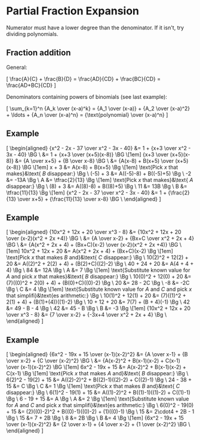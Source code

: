 # Partial Fraction Expansion

Numerator must have a lower degree than the denominator. If it isn't, try dividing polynomials.

## Fraction addition

General:

\[
  \frac{A}{C} + \frac{B}{D} = \frac{AD}{CD} + \frac{BC}{CD} = \frac{AD+BC}{CD}
\]

Denominators containing powers of binomials (see last example):

\[
  \sum_{k=1}^n {A_k \over (x-a)^k}
= {A_1 \over (x-a)} + {A_2 \over (x-a)^2} + \ldots + {A_n \over (x-a)^n}
= {\text{polynomial} \over (x-a)^n}
\]

## Example

\[
  \begin{aligned}
    {x^2 - 2x - 37 \over x^2 - 3x - 40} &= 1 + {x+3 \over x^2 - 3x - 40}                            \BG \\
                                        &= 1 + {x+3 \over (x+5)(x-8)}                               \BG \\[1em]
                 {x+3 \over (x+5)(x-8)} &= {A \over x+5} + {B \over x-8}                            \BG \\
                                        &= {A(x-8) + B(x+5) \over (x+5)(x-8)}                       \BG \\[1em]
                                  x + 3 &= A(x-8) + B(x+5)                                          \Bg \\[1em]
    \text{Pick $x$ that makes}&\text{ $B$ disappear:}                                               \Bg \\
                               (-5) + 3 &= A((-5)-8) + B((-5)+5)                                    \Bg \\
                                     -2 &= -13A                                                     \Bg \\
                                      A &= \tfrac{2}{13}                                            \Bg \\[1em]
    \text{Pick $x$ that makes}&\text{ $A$ disappear:}                                               \Bg \\
                                (8) + 3 &= A((8)-8) + B((8)+5)                                      \Bg \\
                                     11 &= 13B                                                      \Bg \\
                                      B &= \tfrac{11}{13}                                           \Bg \\[1em]
    {x^2 - 2x - 37 \over x^2 - 3x - 40} &= 1 + {\frac{2}{13} \over x+5} + {\frac{11}{13} \over x-8} \BG \\
  \end{aligned}
\]

## Example

\[
  \begin{aligned}
    {10x^2 + 12x + 20 \over x^3 - 8} &= {10x^2 + 12x + 20 \over (x-2)(x^2 + 2x +4)}                \BG \\
                                     &= {A \over x-2} + {Bx+C \over x^2 + 2x + 4}                  \BG \\
                                     &= {A(x^2 + 2x + 4) + (Bx+C)(x-2)  \over  (x-2)(x^2 + 2x +4)} \BG \\[1em]
                    10x^2 + 12x + 20 &= A(x^2 + 2x + 4) + (Bx+C)(x-2)                              \Bg \\[1em]
    \text{Pick $x$ that makes $B$ and}&\text{ $C$ disappear:}                                      \Bg \\
                10(2)^2 + 12(2) + 20 &= A((2)^2 + 2(2) + 4) + (B(2)+C)((2)-2)                      \Bg \\
                        40 + 24 + 20 &= A(4 + 4 + 4)                                               \Bg \\
                                  84 &= 12A                                                        \Bg \\
                                   A &= 7                                                          \Bg \\[1em]
    \text{Substitute known value for $A$ and pick $x$ that makes}&\text{ $B$ disappear:}           \Bg \\
                10(0)^2 + 12(0) + 20 &= (7)((0)^2 + 2(0) + 4) + (B(0)+C)((0)-2)                    \Bg \\
                                  20 &= 28 - 2C                                                    \Bg \\
                                  -8 &= -2C                                                        \Bg \\
                                   C &= 4                                                          \Bg \\[1em]
    \text{Substitute known value for $A$ and $C$ and pick $x$ that simplifi}&\text{es arithmetic:} \Bg \\
                10(1)^2 + 12(1) + 20 &= (7)((1)^2 + 2(1) + 4) + (B(1)+(4))((1)-2)                  \Bg \\
                        10 + 12 + 20 &= 7(7) + (B + 4)(-1)                                         \Bg \\
                                  42 &= 49 - B - 4                                                 \Bg \\
                                  42 &= 45 - B                                                     \Bg \\
                                   B &= -3                                                         \Bg \\[1em]
    {10x^2 + 12x + 20 \over x^3 - 8} &= {7 \over x-2} + {-3x+4 \over x^2 + 2x + 4}                 \Bg \\
  \end{aligned}
\]

## Example

\[
  \begin{aligned}
    {6x^2 - 19x + 15 \over (x-1)(x-2)^2} &= {A \over x-1} + {B \over x-2} + {C \over (x-2)^2}      \BG \\
                                         &= {A(x-2)^2 + B(x-1)(x-2) + C(x-1)  \over  (x-1)(x-2)^2} \BG \\[1em]
                         6x^2 - 19x + 15 &= A(x-2)^2 + B(x-1)(x-2) + C(x-1)                        \Bg \\[1em]
    \text{Pick $x$ that makes $A$ and}&\text{ $B$ disappear:}                                      \Bg \\
                     6(2)^2 - 19(2) + 15 &= A((2)-2)^2 + B((2)-1)((2)-2) + C((2)-1)                \Bg \\
                            24 - 38 + 15 &= C                                                      \Bg \\
                                       C &= 1                                                      \Bg \\[1em]
    \text{Pick $x$ that makes $B$ and}&\text{ $C$ disappear:}                                      \Bg \\
                     6(1)^2 - 19(1) + 15 &= A((1)-2)^2 + B((1)-1)((1)-2) + C((1)-1)                \Bg \\
                             6 - 19 + 15 &= A                                                      \Bg \\
                                       A &= 2                                                      \Bg \\[1em]
    \text{Substitute known value for $A$ and $C$ and pick $x$ that simplifi}&\text{es arithmetic:} \Bg \\
                     6(0)^2 - 19(0) + 15 &= (2)((0)-2)^2 + B((0)-1)((0)-2) + (1)((0)-1)            \Bg \\
                                      15 &= 2\cdot4 + 2B - 1                                       \Bg \\
                                      15 &= 7 + 2B                                                 \Bg \\
                                       8 &= 2B                                                     \Bg \\
                                       B &= 4                                                      \Bg \\[1em]
    {6x^2 - 19x + 15 \over (x-1)(x-2)^2} &= {2 \over x-1} + {4 \over x-2} + {1 \over (x-2)^2}      \BG \\
  \end{aligned}
\]
